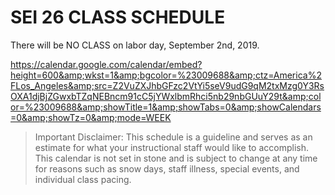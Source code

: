 # SEI 26 CLASS SCHEDULE

There will be NO CLASS on labor day, September 2nd, 2019.

https://calendar.google.com/calendar/embed?height=600&amp;wkst=1&amp;bgcolor=%23009688&amp;ctz=America%2FLos_Angeles&amp;src=Z2VuZXJhbGFzc2VtYi5seV9udG9qM2txMzg0Y3RsOXA1djBjZGwxbTZqNEBncm91cC5jYWxlbmRhci5nb29nbGUuY29t&amp;color=%23009688&amp;showTitle=1&amp;showTabs=0&amp;showCalendars=0&amp;showTz=0&amp;mode=WEEK

[](https://calendar.google.com/calendar/embed?height=600&amp;wkst=1&amp;bgcolor=%23009688&amp;ctz=America%2FLos_Angeles&amp;src=Z2VuZXJhbGFzc2VtYi5seV9udG9qM2txMzg0Y3RsOXA1djBjZGwxbTZqNEBncm91cC5jYWxlbmRhci5nb29nbGUuY29t&amp;color=%23009688&amp;showTitle=1&amp;showTabs=0&amp;showCalendars=0&amp;showTz=0&amp;mode=WEEK)

> Important Disclaimer: This schedule is a guideline and serves as an estimate for what your instructional staff would like to accomplish. This calendar is not set in stone and is subject to change at any time for reasons such as snow days, staff illness, special events, and individual class pacing. 
